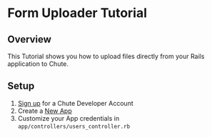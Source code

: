 # Form Uploader Tutorial

## Overview

This Tutorial shows you how to upload files directly from your Rails application to Chute.

## Setup
1. [Sign up](http://getchute.com) for a Chute Developer Account
2. Create a [New App](http://apps.getchute.com)
3. Customize your App credentials in `app/controllers/users_controller.rb`